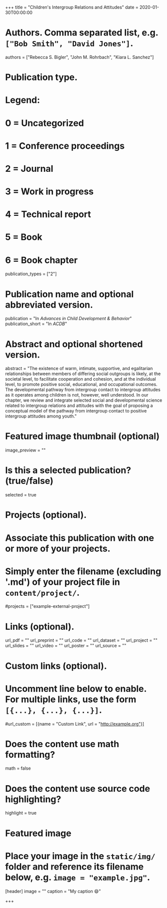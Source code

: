 +++
title = "Children's Intergroup Relations and Attitudes"
date = 2020-01-30T00:00:00

# Authors. Comma separated list, e.g. `["Bob Smith", "David Jones"]`.
authors = ["Rebecca S. Bigler", "John M. Rohrbach", "Kiara L. Sanchez"]

# Publication type.
# Legend:
# 0 = Uncategorized
# 1 = Conference proceedings
# 2 = Journal
# 3 = Work in progress
# 4 = Technical report
# 5 = Book
# 6 = Book chapter
publication_types = ["2"]

# Publication name and optional abbreviated version.
publication = "In *Advances in Child Development & Behavior*"
publication_short = "In *ACDB*"

# Abstract and optional shortened version.
abstract = "The existence of warm, intimate, supportive, and egalitarian relationships between members of differing social outgroups is likely, at the societal level, to facilitate cooperation and cohesion, and at the individual level, to promote positive social, educational, and occupational outcomes. The developmental pathway from intergroup contact to intergroup attitudes as it operates among children is not, however, well understood. In our chapter, we review and integrate selected social and developmental science related to intergroup relations and attitudes with the goal of proposing a conceptual model of the pathway from intergroup contact to positive intergroup attitudes among youth."

# Featured image thumbnail (optional)
image_preview = ""

# Is this a selected publication? (true/false)
selected = true

# Projects (optional).
#   Associate this publication with one or more of your projects.
#   Simply enter the filename (excluding '.md') of your project file in `content/project/`.
#projects = ["example-external-project"]

# Links (optional).
url_pdf = ""
url_preprint = ""
url_code = ""
url_dataset = ""
url_project = ""
url_slides = ""
url_video = ""
url_poster = ""
url_source = ""

# Custom links (optional).
#   Uncomment line below to enable. For multiple links, use the form `[{...}, {...}, {...}]`.
#url_custom = [{name = "Custom Link", url = "http://example.org"}]

# Does the content use math formatting?
math = false

# Does the content use source code highlighting?
highlight = true

# Featured image
# Place your image in the `static/img/` folder and reference its filename below, e.g. `image = "example.jpg"`.
[header]
image = ""
caption = "My caption :smile:"

+++
